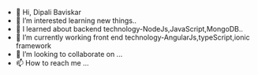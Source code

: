 - 👋 Hi, Dipali Baviskar
- 👀 I’m interested learning new things..
- 🌱 I learned about backend technology-NodeJs,JavaScript,MongoDB..
- 🌱 I’m currently working front end technology-AngularJs,typeScript,ionic framework
- 💞️ I’m looking to collaborate on ...
- 📫 How to reach me ...

<!---
developer-dipali/developer-dipali is a ✨ special ✨ repository because its `README.md` (this file) appears on your GitHub profile.
You can click the Preview link to take a look at your changes.
--->
